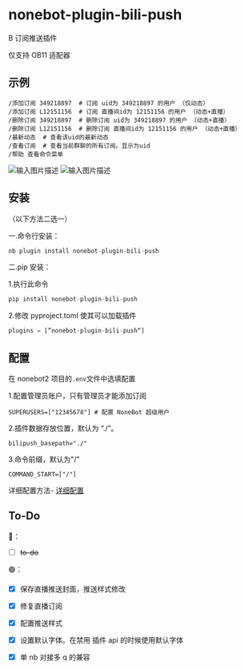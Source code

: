 # nonebot-plugin-bili-push

B 订阅推送插件

仅支持 OB11 适配器

## 示例

    /添加订阅 349218897  # 订阅 uid为 349218897 的用户 （仅动态）
    /添加订阅 L12151156  # 订阅 直播间id为 12151156 的用户 （动态+直播）
    /删除订阅 349218897  # 删除订阅 uid为 349218897 的用户 （动态+直播）
    /删除订阅 L12151156  # 删除订阅 直播间id为 12151156 的用户 （动态+直播）
    /最新动态  # 查看该uid的最新动态
    /查看订阅  # 查看当前群聊的所有订阅。显示为uid
    /帮助 查看命令菜单

![输入图片描述](README_md_files/9cf89890-0952-11ee-8733-25d9c7397331.jpeg?v=1\&type=image) ![输入图片描述](README_md_files/7fd7ee50-0952-11ee-8733-25d9c7397331.jpeg?v=1\&type=image)

## 安装

（以下方法二选一）

一.命令行安装：

```python
nb plugin install nonebot-plugin-bili-push
```

二.pip 安装：

1.执行此命令

```python
pip install nonebot-plugin-bili-push
```

2.修改 pyproject.toml 使其可以加载插件

```python
plugins = [”nonebot-plugin-bili-push“]
```

## 配置

在 nonebot2 项目的`.env`文件中选填配置

1.配置管理员账户，只有管理员才能添加订阅

    SUPERUSERS=["12345678"] # 配置 NoneBot 超级用户

2.插件数据存放位置，默认为 “./”。

    bilipush_basepath="./"

3.命令前缀，默认为"/"

```markup
COMMAND_START=["/"]
```

详细配置方法- [详细配置](https://github.com/SuperGuGuGu/nonebot_plugin_bili_push/blob/master/Config.md)

## To-Do

🔵：

*   [ ] ~~to-do~~

🟢：

*   [x] 保存直播推送封面，推送样式修改

*   [x] 修复直播订阅

*   [x] 配置推送样式

*   [x] 设置默认字体。在禁用 插件 api 的时候使用默认字体

*   [x] 单 nb 对接多 q 的兼容

